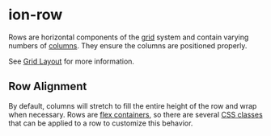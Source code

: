 # ion-row

Rows are horizontal components of the [grid](../grid) system and contain varying numbers of
[columns](../col). They ensure the columns are positioned properly.

See [Grid Layout](/docs/layout/grid) for more information.


## Row Alignment

By default, columns will stretch to fill the entire height of the row and wrap when necessary. Rows are [flex containers](https://developer.mozilla.org/en-US/docs/Glossary/Flex_Container), so there are several [CSS classes](/docs/layout/css-utilities#flex-container-properties) that can be applied to a row to customize this behavior.

